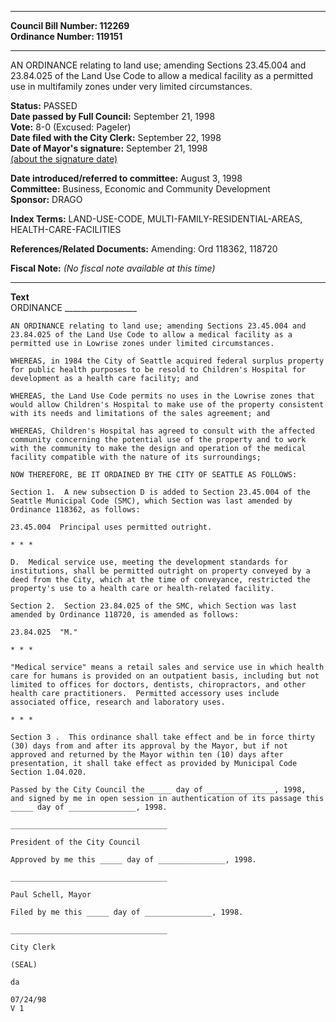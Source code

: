 * * * * *  
  
**Council Bill Number: [](#h0)[](#h2)112269**   
**Ordinance Number: 119151**  
  
* * * * *  
  
AN ORDINANCE relating to land use; amending Sections 23.45.004 and 23.84.025 of the Land Use Code to allow a medical facility as a permitted use in multifamily zones under very limited circumstances.  
  
**Status:** PASSED   
**Date passed by Full Council:** September 21, 1998   
**Vote:** 8-0 (Excused: Pageler)   
**Date filed with the City Clerk:** September 22, 1998   
**Date of Mayor's signature:** September 21, 1998   
[(about the signature date)](/~public/approvaldate.htm)   
  
  
**Date introduced/referred to committee:** August 3, 1998   
**Committee:** Business, Economic and Community Development   
**Sponsor:** DRAGO   
  
**Index Terms:** LAND-USE-CODE, MULTI-FAMILY-RESIDENTIAL-AREAS, HEALTH-CARE-FACILITIES  
  
**References/Related Documents:** Amending: Ord 118362, 118720  
  
**Fiscal Note:** *(No fiscal note available at this time)*  
  
* * * * *  
  
**Text**  
    ORDINANCE __________________  
  
    AN ORDINANCE relating to land use; amending Sections 23.45.004 and  
    23.84.025 of the Land Use Code to allow a medical facility as a  
    permitted use in Lowrise zones under limited circumstances.  
  
    WHEREAS, in 1984 the City of Seattle acquired federal surplus property  
    for public health purposes to be resold to Children's Hospital for  
    development as a health care facility; and  
  
    WHEREAS, the Land Use Code permits no uses in the Lowrise zones that  
    would allow Children's Hospital to make use of the property consistent  
    with its needs and limitations of the sales agreement; and  
  
    WHEREAS, Children's Hospital has agreed to consult with the affected  
    community concerning the potential use of the property and to work  
    with the community to make the design and operation of the medical  
    facility compatible with the nature of its surroundings;  
  
    NOW THEREFORE, BE IT ORDAINED BY THE CITY OF SEATTLE AS FOLLOWS:  
  
    Section 1.  A new subsection D is added to Section 23.45.004 of the  
    Seattle Municipal Code (SMC), which Section was last amended by  
    Ordinance 118362, as follows:  
  
    23.45.004  Principal uses permitted outright.  
  
    * * *  
  
    D.  Medical service use, meeting the development standards for  
    institutions, shall be permitted outright on property conveyed by a  
    deed from the City, which at the time of conveyance, restricted the  
    property's use to a health care or health-related facility.  
  
    Section 2.  Section 23.84.025 of the SMC, which Section was last  
    amended by Ordinance 118720, is amended as follows:  
  
    23.84.025  "M."  
  
    * * *  
  
    "Medical service" means a retail sales and service use in which health  
    care for humans is provided on an outpatient basis, including but not  
    limited to offices for doctors, dentists, chiropractors, and other  
    health care practitioners.  Permitted accessory uses include  
    associated office, research and laboratory uses.  
  
    * * *  
  
    Section 3 .  This ordinance shall take effect and be in force thirty  
    (30) days from and after its approval by the Mayor, but if not  
    approved and returned by the Mayor within ten (10) days after  
    presentation, it shall take effect as provided by Municipal Code  
    Section 1.04.020.  
  
    Passed by the City Council the _____ day of _______________, 1998,  
    and signed by me in open session in authentication of its passage this  
    _____ day of _______________, 1998.  
  
    ___________________________________  
  
    President of the City Council  
  
    Approved by me this _____ day of _______________, 1998.  
  
    ___________________________________  
  
    Paul Schell, Mayor  
  
    Filed by me this _____ day of _______________, 1998.  
  
    ___________________________________  
  
    City Clerk  
  
    (SEAL)  
  
    da  
  
    07/24/98  
    V 1  

